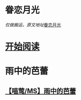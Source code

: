 # 眷恋月光
*仅做搬运，原文地址*[眷恋月光](https://archiveofourown.org/works/46317205/chapters/116612149)

# [开始阅读](https://besty0606.github.io/juanlianyueguang/chapters/index.html)

# 雨中的芭蕾
## [【喵莺/MS】雨中的芭蕾](https://besty0606.github.io/yuzhongdebalei/chapters/index.html)
